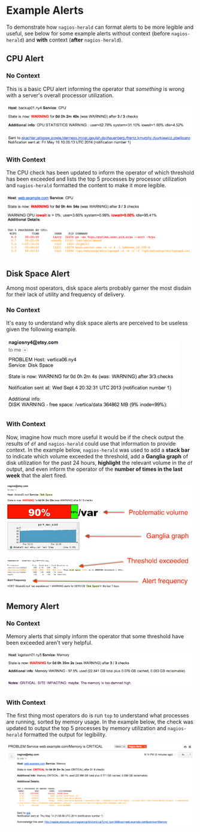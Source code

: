 # Example Alerts

To demonstrate how ``nagios-herald`` can format alerts to be more legible and useful, see below for some example alerts without context (before ``nagios-herald``) and **with** context (**after** ``nagios-herald``).

## CPU Alert

### No Context

This is a basic CPU alert informing the operator that *something* is wrong with a server's overall processor utilization.

![cpu_no_context](/docs/images/cpu_no_context.png)

### With Context

The CPU check has been updated to inform the operator of which threshold has been exceeded and lists the top 5 processes by processor utilization and ``nagios-herald`` formatted the content to make it more legible.

![cpu_with_context](/docs/images/cpu_with_context.png)

## Disk Space Alert

Among most operators, disk space alerts probably garner the most disdain for their lack of utility and frequency of delivery.

### No Context

It's easy to understand why disk space alerts are perceived to be useless given the following example.

![disk_space_no_context](/docs/images/disk_space_no_context.png)

### With Context

Now, imagine how much more useful it would be if the check output the results of ``df`` and ``nagios-herald`` could use that information to provide context.  In the example below, ``nagios-herald`` was used to add a **stack bar** to indicate which volume exceeded the threshold, add a **Ganglia graph** of disk utilization for the past 24 hours, **highlight** the relevant volume in the ``df`` output, and even inform the operator of the **number of times in the last week** that the alert fired.

![disk_space_with_context](/docs/images/disk_space_with_context.png)

## Memory Alert

### No Context

Memory alerts that simply inform the operator that some threshold have been exceeded aren't very helpful.

![memory_high_no_context](/docs/images/memory_high_no_context.png)

### With Context

The first thing most operators do is run ``top`` to understand what processes are running, sorted by memory usage.  In the example below, the check was updated to output the top 5 processes by memory utilization and ``nagios-herald`` formatted the output for legibility.

![memory_high_with_context](/docs/images/memory_high_with_context.png)

